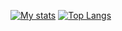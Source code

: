 [![My stats](https://github-readme-stats.vercel.app/api?username=nicetomytyuk&show_icons=true&line_height=33)](https://github.com/nicetomytyuk)
[![Top Langs](https://github-readme-stats.vercel.app/api/top-langs/?username=nicetomytyuk&langs_count=4)](https://github.com/nicetomytyuk)
